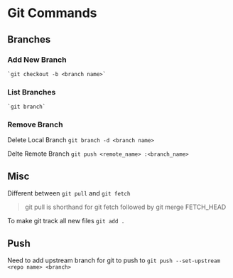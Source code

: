 # Git Commands

## Branches

### Add New Branch
    `git checkout -b <branch name>`

### List Branches
    `git branch`

### Remove Branch
Delete Local Branch
`git branch -d <branch name>`

Delte Remote Branch
`git push <remote_name> :<branch_name>`

## Misc

Different between `git pull` and `git fetch`
>git pull is shorthand for git fetch followed by git merge FETCH_HEAD
>

To make git track all new files
`git add .`


## Push
Need to add upstream branch for git to push to
`git push --set-upstream <repo name> <branch>`